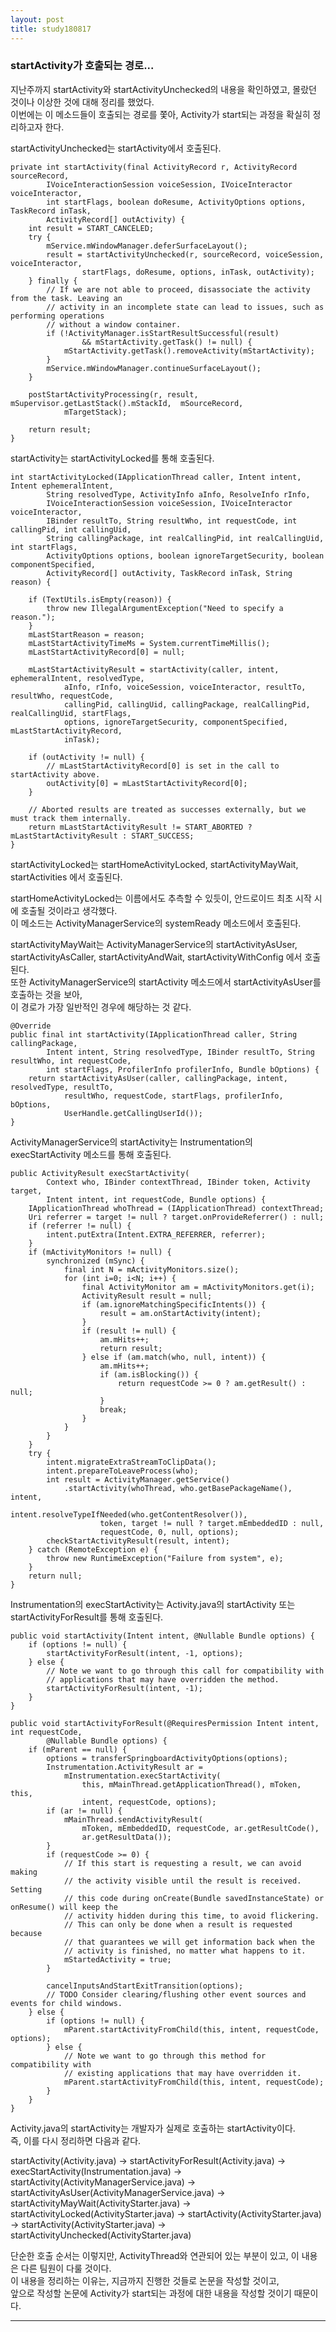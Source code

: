 ```yaml
---
layout: post
title: study180817
---
```


<h3>startActivity가 호출되는 경로...</h3>

지난주까지 startActivity와 startActivityUnchecked의 내용을 확인하였고, 몰랐던 것이나 이상한 것에 대해 정리를 했었다.   
이번에는 이 메소드들이 호출되는 경로를 쫓아, Activity가 start되는 과정을 확실히 정리하고자 한다.   

startActivityUnchecked는 startActivity에서 호출된다.   

~~~
private int startActivity(final ActivityRecord r, ActivityRecord sourceRecord,
        IVoiceInteractionSession voiceSession, IVoiceInteractor voiceInteractor,
        int startFlags, boolean doResume, ActivityOptions options, TaskRecord inTask,
        ActivityRecord[] outActivity) {
    int result = START_CANCELED;
    try {
        mService.mWindowManager.deferSurfaceLayout();
        result = startActivityUnchecked(r, sourceRecord, voiceSession, voiceInteractor,
                startFlags, doResume, options, inTask, outActivity);
    } finally {
        // If we are not able to proceed, disassociate the activity from the task. Leaving an
        // activity in an incomplete state can lead to issues, such as performing operations
        // without a window container.
        if (!ActivityManager.isStartResultSuccessful(result)
                && mStartActivity.getTask() != null) {
            mStartActivity.getTask().removeActivity(mStartActivity);
        }
        mService.mWindowManager.continueSurfaceLayout();
    }

    postStartActivityProcessing(r, result, mSupervisor.getLastStack().mStackId,  mSourceRecord,
            mTargetStack);

    return result;
}
~~~

startActivity는 startActivityLocked를 통해 호출된다.   

~~~
int startActivityLocked(IApplicationThread caller, Intent intent, Intent ephemeralIntent,
        String resolvedType, ActivityInfo aInfo, ResolveInfo rInfo,
        IVoiceInteractionSession voiceSession, IVoiceInteractor voiceInteractor,
        IBinder resultTo, String resultWho, int requestCode, int callingPid, int callingUid,
        String callingPackage, int realCallingPid, int realCallingUid, int startFlags,
        ActivityOptions options, boolean ignoreTargetSecurity, boolean componentSpecified,
        ActivityRecord[] outActivity, TaskRecord inTask, String reason) {

    if (TextUtils.isEmpty(reason)) {
        throw new IllegalArgumentException("Need to specify a reason.");
    }
    mLastStartReason = reason;
    mLastStartActivityTimeMs = System.currentTimeMillis();
    mLastStartActivityRecord[0] = null;

    mLastStartActivityResult = startActivity(caller, intent, ephemeralIntent, resolvedType,
            aInfo, rInfo, voiceSession, voiceInteractor, resultTo, resultWho, requestCode,
            callingPid, callingUid, callingPackage, realCallingPid, realCallingUid, startFlags,
            options, ignoreTargetSecurity, componentSpecified, mLastStartActivityRecord,
            inTask);

    if (outActivity != null) {
        // mLastStartActivityRecord[0] is set in the call to startActivity above.
        outActivity[0] = mLastStartActivityRecord[0];
    }

    // Aborted results are treated as successes externally, but we must track them internally.
    return mLastStartActivityResult != START_ABORTED ? mLastStartActivityResult : START_SUCCESS;
}
~~~

startActivityLocked는 startHomeActivityLocked, startActivityMayWait, startActivities 에서 호출된다.   
   
startHomeActivityLocked는 이름에서도 추측할 수 있듯이, 안드로이드 최초 시작 시에 호출될 것이라고 생각했다.   
이 메소드는 ActivityManagerService의 systemReady 메소드에서 호출된다.   

startActivityMayWait는 ActivityManagerService의 startActivityAsUser, startActivityAsCaller, startActivityAndWait, startActivityWithConfig 에서 호출된다.   
또한 ActivityManagerService의 startActivity 메소드에서 startActivityAsUser를 호출하는 것을 보아,   
이 경로가 가장 일반적인 경우에 해당하는 것 같다.

~~~
@Override
public final int startActivity(IApplicationThread caller, String callingPackage,
        Intent intent, String resolvedType, IBinder resultTo, String resultWho, int requestCode,
        int startFlags, ProfilerInfo profilerInfo, Bundle bOptions) {
    return startActivityAsUser(caller, callingPackage, intent, resolvedType, resultTo,
            resultWho, requestCode, startFlags, profilerInfo, bOptions,
            UserHandle.getCallingUserId());
}
~~~

ActivityManagerService의 startActivity는 Instrumentation의 execStartActivity 메소드를 통해 호출된다.

~~~
public ActivityResult execStartActivity(
        Context who, IBinder contextThread, IBinder token, Activity target,
        Intent intent, int requestCode, Bundle options) {
    IApplicationThread whoThread = (IApplicationThread) contextThread;
    Uri referrer = target != null ? target.onProvideReferrer() : null;
    if (referrer != null) {
        intent.putExtra(Intent.EXTRA_REFERRER, referrer);
    }
    if (mActivityMonitors != null) {
        synchronized (mSync) {
            final int N = mActivityMonitors.size();
            for (int i=0; i<N; i++) {
                final ActivityMonitor am = mActivityMonitors.get(i);
                ActivityResult result = null;
                if (am.ignoreMatchingSpecificIntents()) {
                    result = am.onStartActivity(intent);
                }
                if (result != null) {
                    am.mHits++;
                    return result;
                } else if (am.match(who, null, intent)) {
                    am.mHits++;
                    if (am.isBlocking()) {
                        return requestCode >= 0 ? am.getResult() : null;
                    }
                    break;
                }
            }
        }
    }
    try {
        intent.migrateExtraStreamToClipData();
        intent.prepareToLeaveProcess(who);
        int result = ActivityManager.getService()
            .startActivity(whoThread, who.getBasePackageName(), intent,
                    intent.resolveTypeIfNeeded(who.getContentResolver()),
                    token, target != null ? target.mEmbeddedID : null,
                    requestCode, 0, null, options);
        checkStartActivityResult(result, intent);
    } catch (RemoteException e) {
        throw new RuntimeException("Failure from system", e);
    }
    return null;
}
~~~

Instrumentation의 execStartActivity는 Activity.java의 startActivity 또는 startActivityForResult를 통해 호출된다.

~~~
public void startActivity(Intent intent, @Nullable Bundle options) {
    if (options != null) {
        startActivityForResult(intent, -1, options);
    } else {
        // Note we want to go through this call for compatibility with
        // applications that may have overridden the method.
        startActivityForResult(intent, -1);
    }
}

public void startActivityForResult(@RequiresPermission Intent intent, int requestCode,
        @Nullable Bundle options) {
    if (mParent == null) {
        options = transferSpringboardActivityOptions(options);
        Instrumentation.ActivityResult ar =
            mInstrumentation.execStartActivity(
                this, mMainThread.getApplicationThread(), mToken, this,
                intent, requestCode, options);
        if (ar != null) {
            mMainThread.sendActivityResult(
                mToken, mEmbeddedID, requestCode, ar.getResultCode(),
                ar.getResultData());
        }
        if (requestCode >= 0) {
            // If this start is requesting a result, we can avoid making
            // the activity visible until the result is received.  Setting
            // this code during onCreate(Bundle savedInstanceState) or onResume() will keep the
            // activity hidden during this time, to avoid flickering.
            // This can only be done when a result is requested because
            // that guarantees we will get information back when the
            // activity is finished, no matter what happens to it.
            mStartedActivity = true;
        }

        cancelInputsAndStartExitTransition(options);
        // TODO Consider clearing/flushing other event sources and events for child windows.
    } else {
        if (options != null) {
            mParent.startActivityFromChild(this, intent, requestCode, options);
        } else {
            // Note we want to go through this method for compatibility with
            // existing applications that may have overridden it.
            mParent.startActivityFromChild(this, intent, requestCode);
        }
    }
}
~~~

Activity.java의 startActivity는 개발자가 실제로 호출하는 startActivity이다.   
즉, 이를 다시 정리하면 다음과 같다.   

startActivity(Activity.java) -> startActivityForResult(Activity.java) -> execStartActivity(Instrumentation.java) -> startActivity(ActivityManagerService.java) -> startActivityAsUser(ActivityManagerService.java) -> startActivityMayWait(ActivityStarter.java) -> startActivityLocked(ActivityStarter.java) -> startActivity(ActivityStarter.java) -> startActivity(ActivityStarter.java) -> startActivityUnchecked(ActivityStarter.java)

단순한 호출 순서는 이렇지만, ActivityThread와 연관되어 있는 부분이 있고, 이 내용은 다른 팀원이 다룰 것이다.   
이 내용을 정리하는 이유는, 지금까지 진행한 것들로 논문을 작성할 것이고,   
앞으로 작성할 논문에 Activity가 start되는 과정에 대한 내용을 작성할 것이기 때문이다.
* * *
